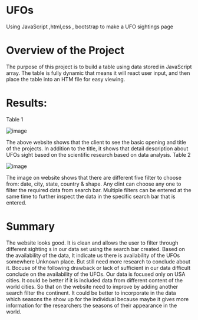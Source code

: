 # UFOs
Using JavaScript ,html,css , bootstrap to make a UFO sightings page

# Overview of the Project
The purpose of this project is to build a table using data stored in JavaScript array. The table is fully dynamic that means it will react user input, and then place the table into an HTM file for easy viewing. 

# Results:
Table 1

![image](https://user-images.githubusercontent.com/80365882/144168501-ee04e139-fbc9-42df-b1d6-de191d60c4c8.png)


The above website shows that the client to see the basic opening and title of the projects. In addition to the title, it shows that detail description about UFOs sight based on the scientific research based on data analysis.
Table 2

![image](https://user-images.githubusercontent.com/80365882/144168543-6531a54f-a32a-4fab-b9dd-d646ba3f5211.png)

The image on website shows that there are different five filter to choose from: date, city, state, country & shape. Any clint can choose any one to filter the required data from search bar. Multiple filters can be entered at the same time to further inspect the data in the specific search bar that is entered.

# Summary
The website looks good. It is clean and allows the user to filter through different sighting s in our data set using the search bar created. Based on the availability of the data, It indicate us there is availability of the UFOs somewhere Unknown place. But still need more research to conclude about it. Bocuse of the following drawback or lack of sufficient in our data difficult conclude on the availability of the UFOs. Our data is focused only on USA cities. It could be better if it is included data from different content of the world cities. So that on the website need to improve by adding another search filter the continent. It could be better to incorporate in the data which seasons the show up for the individual because maybe it gives more information for the researchers the seasons of their appearance in the world.








